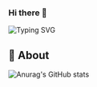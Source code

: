 ### Hi there 👋

![Typing SVG](https://readme-typing-svg.herokuapp.com?font=Architects+Daughter&color=white&size=30&lines=Hey!+It's+Yusoff!+👋;I'm+a+Back+End+Developer)

## 🧐 About


![Anurag's GitHub stats](https://github-readme-stats.vercel.app/api?username=yusoffnike01&show_icons=true&theme=tokyonight)
